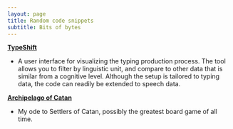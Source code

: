 ```yaml
---
layout: page
title: Random code snippets
subtitle: Bits of bytes
---
```


[__TypeShift__](https://github.com/angoodkind/TypeShift)
* A user interface for visualizing the typing production process. The tool allows you to filter by linguistic unit, and compare to other data that is similar from a cognitive level. Although the setup is tailored to typing data, the code can readily be extended to speech data.

[__Archipelago of Catan__](https://github.com/angoodkind/Archipelago_of_Catan)
* My ode to Settlers of Catan, possibly the greatest board game of all time.